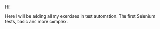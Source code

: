 Hi!

Here I will be adding all my exercises in test automation. The first Selenium tests, basic and more complex.
